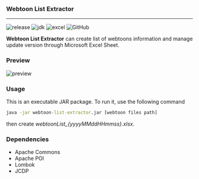 ### Webtoon List Extractor

---

![release](https://img.shields.io/github/v/release/ImSejin/webtoon-list-extractor)
![jdk](https://img.shields.io/badge/jdk-14-orange)
![excel](https://img.shields.io/badge/excel-xlsx-009900)
![GitHub](https://img.shields.io/github/license/imsejin/webtoon-list-extractor)

**Webtoon List Extractor** can create list of webtoons information and manage update version through Microsoft Excel Sheet.



### Preview

![preview](<https://user-images.githubusercontent.com/46176032/81501581-2eadea00-9314-11ea-89ae-990a75ee3b4e.gif>)



### Usage

This is an executable JAR package. To run it, use the following command

```cmd
java -jar webtoon-list-extractor.jar [webtoon files path]
```

then create *webtoonList_{yyyyMMddHHmmss}.xlsx*.



### Dependencies

* Apache Commons
* Apache POI
* Lombok
* JCDP
